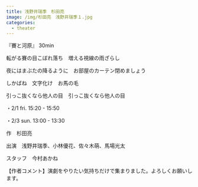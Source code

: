 ```yaml
---
title: 浅野井瑞季　杉田亮
image: /img/杉田亮　浅野井瑞季１.jpg
categories:
  - theater
---
```

『賽と河原』 30min

転がる賽の目こぼれ落ち　増える視線の雨ざらし

夜にはまぶたの降るように　お部屋のカーテン閉めましょう

しかばね　文字化け　お馬の毛

引っこ抜くなら他人の目　引っこ抜くなら他人の目

・2/1 fri.  15:20 - 15:50

・2/3 sun.  13:00 - 13:30

作　杉田亮

出演　浅野井瑞季、小林優花、佐々木萌、馬場光太

スタッフ　今村あかね  

【作者コメント】演劇をやりたい気持ちだけで集まりました。よろしくお願いします。
